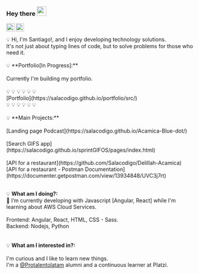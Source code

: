### Hey there <img src="https://media.giphy.com/media/hvRJCLFzcasrR4ia7z/giphy.gif" width="25px">
<a href="https://www.linkedin.com/in/santiagosalamancadev">
  <img align="left" alt="Santiago Salamanca LinkedIn" width="22px" src="https://raw.githubusercontent.com/peterthehan/peterthehan/master/assets/linkedin.svg" />
</a>
<a href="https://twitter.com/salacodigo">
  <img align="left" alt="Santiago Salamanca | Twitter" width="22px" src="https://raw.githubusercontent.com/peterthehan/peterthehan/master/assets/twitter.svg" />
</a>
<br/><br/>
💡 Hi, I'm Santiago!, and I enjoy developing technology solutions.
<br/>
It's not just about typing lines of code, but to solve problems for those who need it.
<br/><br/>
💡
**Portfolio[In Progress]:**<br/><br/>
Currently I'm building my portfolio.
<br/><br/>
💡 💡 💡 💡 💡 💡 <br/>
[Portfolio](https://salacodigo.github.io/portfolio/src/)<br/>
💡 💡 💡 💡 💡 💡
<br/><br/>
💡
**Main Projects:**<br/>

<br/>
[Landing page Podcast](https://salacodigo.github.io/Acamica-Blue-dot/)
<br/><br/>
[Search GIFS app](https://salacodigo.github.io/sprintGIFOS/pages/index.html)
<br/><br/>
[API for a restaurant](https://github.com/Salacodigo/Delillah-Acamica)
<br/>
[API for a restaurant - Postman Documentation](https://documenter.getpostman.com/view/13934848/UVC3j7rt)
<br/><br/>

💡 
**What am I doing?:**
<br/>
🌱 I’m currently developing with Javascript [Angular, React] while I'm learning about AWS Cloud Services.<br/>
<br/>
Frontend:
Angular, React, HTML, CSS - Sass.
<br/>
Backend:
Nodejs, Python
<br/><br/><br/>
💡
**What am I interested in?:**
<br/><br/>
I'm curious and I like to learn new things.
<br/>
I'm a [@Protalentolatam](https://protalento.org) alumni and a continuous learner at Platzi.
<br/><br/><br/>

